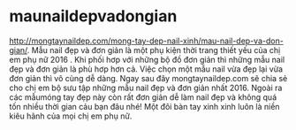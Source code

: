 # maunaildepvadongian
http://mongtaynaildep.com/mong-tay-dep-nail-xinh/mau-nail-dep-va-don-gian/. Mẫu nail đẹp và đơn giản là một phụ kiện thời trang thiết yếu của chị em phụ nữ 2016 . Khi phối hơp với những bộ đồ đơn giản thì những mẫu nail đẹp và đơn giản là phù hơp hơn cả. Việc chọn một mẫu nail vừa đẹp lại vừa đơn giản thì vô cùng dễ dàng. Ngay sau đây mongtaynaildep.com sẽ chia sẻ cho chị em bộ sưu tập những mẫu nail đẹp và đơn giản nhất 2016. Ngoài ra các mẫumóng tay đẹp này còn rất đơn giản dễ làm nail đẹp và không quá tốn nhiều thời gian cảu bạn đâu nhé! Một đôi bàn tay xinh xinh luôn là niền kiêu hãnh của mọi chị em phụ nữ.
